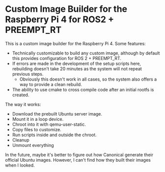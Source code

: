Custom Image Builder for the Raspberry Pi 4 for ROS2 + PREEMPT_RT
=================================================================

This is a custom image builder for the Raspberry Pi 4. Some features:

- Technically customizable to build any custom image, although by default this
  provides configuration for ROS 2 + PREEMPT_RT.
- If errors are made in the development of the setup scripts here, rebuilding
  doesn't take 20 minutes as the system will not repeat previous steps.
  - Obviously this doesn't work in all cases, so the system also offers a way
    to provide a clean rebuild.
- The ability to use cmake to cross compile code after an initial rootfs is
  created.

The way it works:

- Download the prebuilt Ubuntu server image.
- Mount it in a loop device.
- Chroot into it with qemu-user-static.
- Copy files to customize.
- Run scripts inside and outside the chroot.
- Cleanup
- Unmount everything

In the future, maybe it's better to figure out how Canonical generate their
official Ubuntu images. However, I can't find how they built their images when
I looked.
